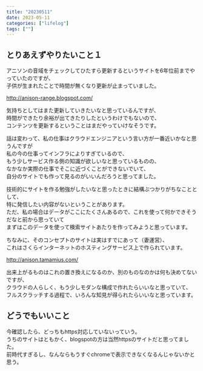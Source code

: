 ```yaml
---
title: "20230511"
date: 2023-05-11
categories: ["lifelog"]
tags: [""]
---
```


## とりあえずやりたいこと１

アニソンの音域をチェックしてひたすら更新するというサイトを6年位前までやっていたのですが、  
子供が生まれたことで時間が無くなり更新が止まっていました。

http://anison-range.blogspot.com/

気持ちとしてはまた更新していきたいなと思っているんですが、  
時間ができたり余裕が出てきたりしたというわけでもないので、  
コンテンツを更新するということはまだやっていけなそうです。

話は変わって、私の仕事はクラウドエンジニアという言い方が一番近いかなと思うんですが  
私の今の仕事ってインフラによりすぎているので、  
もう少しサービス作る側の知識が欲しいなと思っているものの、  
なかなか実際の仕事でそこに近づくことができないでいて、  
自分のサイトでも作って見るのがいいんだろうと思ってました。

技術的にサイトを作る勉強がしたいなと思ったときに結構ぶつかりがちなこととして、  
特に発信したい内容がないということがあります。  
ただ、私の場合はデータがここにたくさんあるので、これを使って何かできそうだなと前から思っていて  
まずはこのデータを使って検索サイトあたりを作ってみようと思っています。

ちなみに、そのコンセプトのサイトは実はすでにあって（妻運営）、  
これはさくらインターネットのホスティングサービス上で作られています。

http://anison.tamamius.com/

出来上がるものはこれの置き換えになるのか、別のものなのかは何も決めてないですが、  
クラウドの人らしく、もう少しモダンな構成で作れたらいいなと思っていて、  
フルスクラッチする過程で、いろんな知見が得られたらいいなと思っています。

## どうでもいいこと

今確認したら、どっちもhttps対応していないっていう。  
うちのサイトはともかく、blogspotの方は当然httpsのサイトだと思ってました。  
前時代すぎるし、なんならもうすぐchromeで表示できなくなるんじゃないかと思う。

